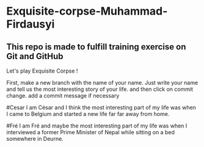 # Exquisite-corpse-Muhammad-Firdausyi

## This repo is made to fulfill training exercise on Git and GitHub

Let's play Exquisite Corpse ! 


First, make a new branch with the name of your name.
Just write your name and tell us the most interesting story of your life. and then click on commit change. add a commit message if necessary


#Cesar
I am César and I think the most interesting part of my life was when I came to Belgium and started a new life far far away from home.

#Fré
I am Fré and maybe the most interesting part of my life was when I interviewed a former Prime Minister of Nepal while sitting on a bed somewhere in Deurne.

